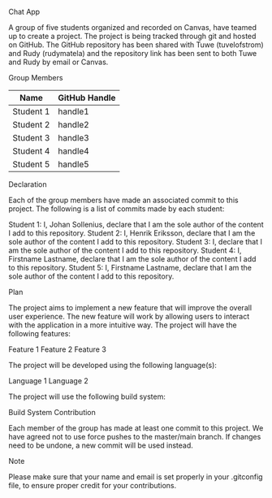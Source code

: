 Chat App

A group of five students organized and recorded on Canvas, have teamed up to create a project. The project is being tracked through git and hosted on GitHub. The GitHub repository has been shared with Tuwe (tuvelofstrom) and Rudy (rudymatela) and the repository link has been sent to both Tuwe and Rudy by email or Canvas.

Group Members

| Name          | GitHub Handle |
|-----------------|--------------|
| Student 1      | handle1       |
| Student 2      | handle2       |
| Student 3      | handle3       |
| Student 4      | handle4       |
| Student 5      | handle5       |

Declaration

Each of the group members have made an associated commit to this project. The following is a list of commits made by each student:

Student 1: I, Johan Sollenius, declare that I am the sole author of the content I add to this repository.
Student 2: I, Henrik Eriksson, declare that I am the sole author of the content I add to this repository.
Student 3: I, declare that I am the sole author of the content I add to this repository.
Student 4: I, Firstname Lastname, declare that I am the sole author of the content I add to this repository.
Student 5: I, Firstname Lastname, declare that I am the sole author of the content I add to this repository.

Plan

The project aims to implement a new feature that will improve the overall user experience. The new feature will work by allowing users to interact with the application in a more intuitive way. The project will have the following features:

Feature 1
Feature 2
Feature 3

The project will be developed using the following language(s):

Language 1
Language 2

The project will use the following build system:

Build System
Contribution

Each member of the group has made at least one commit to this project. We have agreed not to use force pushes to the master/main branch. If changes need to be undone, a new commit will be used instead.

Note

Please make sure that your name and email is set properly in your .gitconfig file, to ensure proper credit for your contributions.